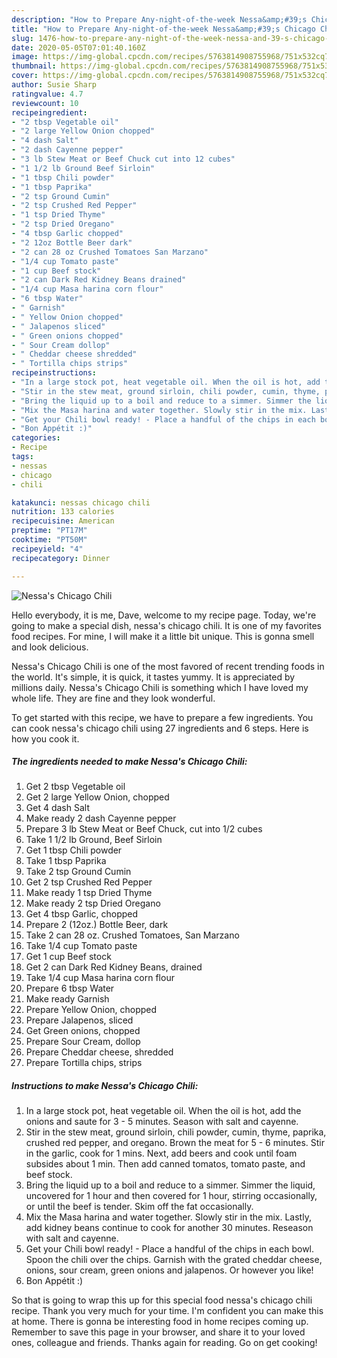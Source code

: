 ```yaml
---
description: "How to Prepare Any-night-of-the-week Nessa&amp;#39;s Chicago Chili"
title: "How to Prepare Any-night-of-the-week Nessa&amp;#39;s Chicago Chili"
slug: 1476-how-to-prepare-any-night-of-the-week-nessa-and-39-s-chicago-chili
date: 2020-05-05T07:01:40.160Z
image: https://img-global.cpcdn.com/recipes/5763814908755968/751x532cq70/nessas-chicago-chili-recipe-main-photo.jpg
thumbnail: https://img-global.cpcdn.com/recipes/5763814908755968/751x532cq70/nessas-chicago-chili-recipe-main-photo.jpg
cover: https://img-global.cpcdn.com/recipes/5763814908755968/751x532cq70/nessas-chicago-chili-recipe-main-photo.jpg
author: Susie Sharp
ratingvalue: 4.7
reviewcount: 10
recipeingredient:
- "2 tbsp Vegetable oil"
- "2 large Yellow Onion chopped"
- "4 dash Salt"
- "2 dash Cayenne pepper"
- "3 lb Stew Meat or Beef Chuck cut into 12 cubes"
- "1 1/2 lb Ground Beef Sirloin"
- "1 tbsp Chili powder"
- "1 tbsp Paprika"
- "2 tsp Ground Cumin"
- "2 tsp Crushed Red Pepper"
- "1 tsp Dried Thyme"
- "2 tsp Dried Oregano"
- "4 tbsp Garlic chopped"
- "2 12oz Bottle Beer dark"
- "2 can 28 oz Crushed Tomatoes San Marzano"
- "1/4 cup Tomato paste"
- "1 cup Beef stock"
- "2 can Dark Red Kidney Beans drained"
- "1/4 cup Masa harina corn flour"
- "6 tbsp Water"
- " Garnish"
- " Yellow Onion chopped"
- " Jalapenos sliced"
- " Green onions chopped"
- " Sour Cream dollop"
- " Cheddar cheese shredded"
- " Tortilla chips strips"
recipeinstructions:
- "In a large stock pot, heat vegetable oil. When the oil is hot, add the onions and saute for 3 - 5 minutes. Season with salt and cayenne."
- "Stir in the stew meat, ground sirloin, chili powder, cumin, thyme, paprika, crushed red pepper, and oregano. Brown the meat for 5 - 6 minutes. Stir in the garlic, cook for 1 mins. Next, add beers and cook until foam subsides about 1 min. Then add  canned tomatos, tomato paste, and beef stock."
- "Bring the liquid up to a boil and reduce to a simmer. Simmer the liquid, uncovered for 1 hour and   then covered for 1 hour, stirring occasionally, or until the beef is tender. Skim off the fat occasionally."
- "Mix the Masa harina and water together. Slowly stir in the mix. Lastly, add kidney beans continue to cook for another 30 minutes. Reseason with salt and cayenne."
- "Get your Chili bowl ready! - Place a handful of the chips in each bowl. Spoon the chili over the chips. Garnish with the grated cheddar cheese, onions, sour cream, green onions and jalapenos. Or however you like!"
- "Bon Appétit :)"
categories:
- Recipe
tags:
- nessas
- chicago
- chili

katakunci: nessas chicago chili 
nutrition: 133 calories
recipecuisine: American
preptime: "PT17M"
cooktime: "PT50M"
recipeyield: "4"
recipecategory: Dinner

---
```



![Nessa&#39;s Chicago Chili](https://img-global.cpcdn.com/recipes/5763814908755968/751x532cq70/nessas-chicago-chili-recipe-main-photo.jpg)

Hello everybody, it is me, Dave, welcome to my recipe page. Today, we're going to make a special dish, nessa&#39;s chicago chili. It is one of my favorites food recipes. For mine, I will make it a little bit unique. This is gonna smell and look delicious.



Nessa&#39;s Chicago Chili is one of the most favored of recent trending foods in the world. It's simple, it is quick, it tastes yummy. It is appreciated by millions daily. Nessa&#39;s Chicago Chili is something which I have loved my whole life. They are fine and they look wonderful.


To get started with this recipe, we have to prepare a few ingredients. You can cook nessa&#39;s chicago chili using 27 ingredients and 6 steps. Here is how you cook it.

<!--inarticleads1-->

##### The ingredients needed to make Nessa&#39;s Chicago Chili:

1. Get 2 tbsp Vegetable oil
1. Get 2 large Yellow Onion, chopped
1. Get 4 dash Salt
1. Make ready 2 dash Cayenne pepper
1. Prepare 3 lb Stew Meat or Beef Chuck, cut into 1/2 cubes
1. Take 1 1/2 lb Ground, Beef Sirloin
1. Get 1 tbsp Chili powder
1. Take 1 tbsp Paprika
1. Take 2 tsp Ground Cumin
1. Get 2 tsp Crushed Red Pepper
1. Make ready 1 tsp Dried Thyme
1. Make ready 2 tsp Dried Oregano
1. Get 4 tbsp Garlic, chopped
1. Prepare 2 (12oz.) Bottle Beer, dark
1. Take 2 can 28 oz. Crushed Tomatoes, San Marzano
1. Take 1/4 cup Tomato paste
1. Get 1 cup Beef stock
1. Get 2 can Dark Red Kidney Beans, drained
1. Take 1/4 cup Masa harina corn flour
1. Prepare 6 tbsp Water
1. Make ready  Garnish
1. Prepare  Yellow Onion, chopped
1. Prepare  Jalapenos, sliced
1. Get  Green onions, chopped
1. Prepare  Sour Cream, dollop
1. Prepare  Cheddar cheese, shredded
1. Prepare  Tortilla chips, strips




<!--inarticleads2-->

##### Instructions to make Nessa&#39;s Chicago Chili:

1. In a large stock pot, heat vegetable oil. When the oil is hot, add the onions and saute for 3 - 5 minutes. Season with salt and cayenne.
1. Stir in the stew meat, ground sirloin, chili powder, cumin, thyme, paprika, crushed red pepper, and oregano. Brown the meat for 5 - 6 minutes. Stir in the garlic, cook for 1 mins. Next, add beers and cook until foam subsides about 1 min. Then add  canned tomatos, tomato paste, and beef stock.
1. Bring the liquid up to a boil and reduce to a simmer. Simmer the liquid, uncovered for 1 hour and   then covered for 1 hour, stirring occasionally, or until the beef is tender. Skim off the fat occasionally.
1. Mix the Masa harina and water together. Slowly stir in the mix. Lastly, add kidney beans continue to cook for another 30 minutes. Reseason with salt and cayenne.
1. Get your Chili bowl ready! - Place a handful of the chips in each bowl. Spoon the chili over the chips. Garnish with the grated cheddar cheese, onions, sour cream, green onions and jalapenos. Or however you like!
1. Bon Appétit :)




So that is going to wrap this up for this special food nessa&#39;s chicago chili recipe. Thank you very much for your time. I'm confident you can make this at home. There is gonna be interesting food in home recipes coming up. Remember to save this page in your browser, and share it to your loved ones, colleague and friends. Thanks again for reading. Go on get cooking!
